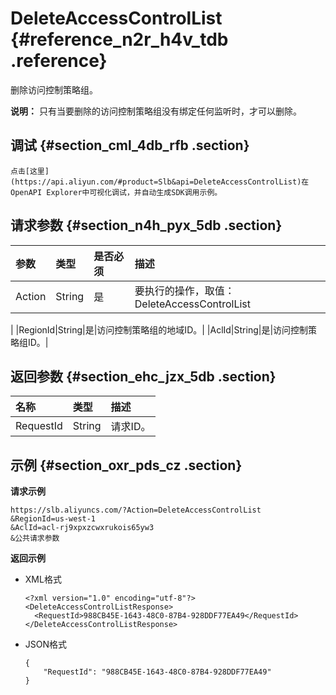 # DeleteAccessControlList {#reference_n2r_h4v_tdb .reference}

删除访问控制策略组。

**说明：** 只有当要删除的访问控制策略组没有绑定任何监听时，才可以删除。

## 调试 {#section_cml_4db_rfb .section}

```
点击[这里](https://api.aliyun.com/#product=Slb&api=DeleteAccessControlList)在OpenAPI Explorer中可视化调试，并自动生成SDK调用示例。
```

## 请求参数 {#section_n4h_pyx_5db .section}

|参数|类型|是否必须|描述|
|:-|:-|:---|:-|
|Action|String|是|要执行的操作，取值：DeleteAccessControlList

|
|RegionId|String|是|访问控制策略组的地域ID。|
|AclId|String|是|访问控制策略组ID。|

## 返回参数 {#section_ehc_jzx_5db .section}

|名称|类型|描述|
|:-|:-|:-|
|RequestId|String|请求ID。|

## 示例 {#section_oxr_pds_cz .section}

**请求示例**

```
https://slb.aliyuncs.com/?Action=DeleteAccessControlList
&RegionId=us-west-1
&AclId=acl-rj9xpxzcwxrukois65yw3
&公共请求参数
```

**返回示例**

-   XML格式

    ```
    <?xml version="1.0" encoding="utf-8"?>
    <DeleteAccessControlListResponse>
      <RequestId>988CB45E-1643-48C0-87B4-928DDF77EA49</RequestId>
    </DeleteAccessControlListResponse>
    ```

-   JSON格式

    ```
    {
        "RequestId": "988CB45E-1643-48C0-87B4-928DDF77EA49"
    }
    ```



